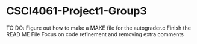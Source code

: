 # CSCI4061-Project1-Group3


TO DO:
Figure out how to make a MAKE file for the autograder.c
Finish the READ ME File
Focus on code refinement and removing extra comments

